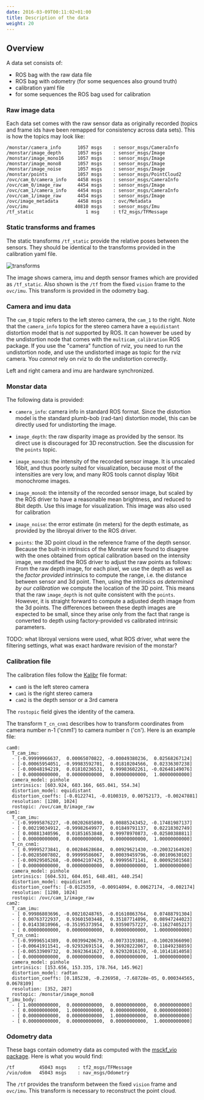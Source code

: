 ```yaml
---
date: 2016-03-09T00:11:02+01:00
title: Description of the data
weight: 20
---
```


## Overview

A data set consists of:

- ROS bag with the raw data file
- ROS bag with odometry (for some sequences also ground truth)
- calibration yaml file
- for some sequences the ROS bag used for calibration

### Raw image data

Each data set comes with the raw sensor data as originally recorded
(topics and frame ids have been remapped for consistency across data
sets). This is how the topics may look like:

    /monstar/camera_info      1057 msgs    : sensor_msgs/CameraInfo
    /monstar/image_depth      1057 msgs    : sensor_msgs/Image      
    /monstar/image_mono16     1057 msgs    : sensor_msgs/Image      
    /monstar/image_mono8      1057 msgs    : sensor_msgs/Image      
    /monstar/image_noise      1057 msgs    : sensor_msgs/Image      
    /monstar/points           1057 msgs    : sensor_msgs/PointCloud2
    /ovc/cam_0/camera_info    4458 msgs    : sensor_msgs/CameraInfo 
    /ovc/cam_0/image_raw      4454 msgs    : sensor_msgs/Image      
    /ovc/cam_1/camera_info    4454 msgs    : sensor_msgs/CameraInfo 
    /ovc/cam_1/image_raw      4454 msgs    : sensor_msgs/Image      
    /ovc/image_metadata       4458 msgs    : ovc/Metadata           
    /ovc/imu                 40810 msgs    : sensor_msgs/Imu        
    /tf_static                   1 msg     : tf2_msgs/TFMessage


### Static transforms and frames

The static transforms ``/tf_static`` provide the relative poses between the
sensors. They  should be identical to the transforms provided in the
calibration yaml file.

![transforms](/media/transforms.jpg)

The image shows camera, imu and depth sensor frames which are provided
as ``/tf_static``. Also shown is the ``/tf`` from the fixed
``vision`` frame to the ``ovc/imu``. This transform is provided in the
odometry bag.

### Camera and imu data

The ``cam_0`` topic refers to the left stereo camera, the ``cam_1`` to
the right. Note that the ``camera_info`` topics for the stereo camera
have a ``equidistant`` distortion model that is *not* supported by
ROS. It can however be used by the undistortion node that comes with
the ``multicam_calibration`` ROS package. If you use the "camera" function of
rviz, you need to run the undistortion node, and use the
undistorted image as topic for the rviz camera. You *cannot* rely on
rviz to do the undistortion correctly.

Left and right camera and imu are hardware synchronized.

### Monstar data

The following data is provided:

- ``camera_info``: camera info in standard ROS format. Since the
      distortion model is the standard plumb-bob (rad-tan) distortion
      model, this can be directly used for undistorting the image.
- ``image_depth``: the raw disparity image as provided by the
  sensor. Its direct use is discouraged for 3D reconstruction. See the
  discussion for the ``points`` topic.
- ``image_mono16``: the intensity of the recorded sensor image. It is
      unscaled 16bit, and thus poorly suited for visualization,
      because most of the intensities are very low, and many ROS tools
	  cannot display 16bit monochrome images.
- ``image_mono8``:  the intensity of the recorded sensor image, but
      scaled by the ROS driver to have a reasonable mean brightness, and reduced to 8bit
      depth. Use this image for visualization. This image was also
      used for calibration
- ``image_noise``:  the error estimate (in meters) for the depth
      estimate, as provided by the libroyal driver to the ROS driver.

- ``points``: the 3D point cloud in the reference frame of the depth
  sensor. Because the built-in intrinsics of the Monstar were found to
  disagree with the ones obtained from optical calibration based on the
  intensity image, we modified the ROS driver to adjust the raw
  points as follows: From the raw depth image, for each pixel, we use the
  depth as well as the *factor provided* intrinsics to compute the
  range, i.e. the distance between sensor and 3d point. Then, using
  the intrinsics *as determined by our calibration* we compute the
  location of the 3D point. This means that the raw
  ``image_depth`` is not quite consistent with the ``points``. However, it
  is straight forward to compute a adjusted depth image from the 3d points.
  The differences between these depth images are
  expected to be small, since they arise only from the fact that range
  is converted to depth using factory-provided vs calibrated intrinsic
  parameters.

TODO: what libroyal versions were used, what ROS driver, what were the
filtering settings, what was exact hardware revision of the monstar?

### Calibration file

The calibration files follow
the [Kalibr](https://github.com/ethz-asl/kalibr) file format:

- ``cam0`` is the left  stereo camera
- ``cam1`` is the right stereo camera
- ``cam2`` is the depth sensor or a 3rd camera

The ``rostopic`` field gives the identity of the camera.

The transform ``T_cn_cnm1`` describes how to transform coordinates
from camera number n-1 ('cnm1') to camera number n ('cn'). Here is an
example file:

	cam0:
	  T_cam_imu:
	  - [-0.99999966637,  0.00065070822, -0.00049380236,  0.02568267124]
	  - [-0.00065954051, -0.99983592701,  0.01810204566,  0.02336307238]
	  - [-0.00048194219,  0.01810236531,  0.99983602261, -0.02648149076]
	  - [ 0.00000000000,  0.00000000000,  0.00000000000,  1.00000000000]
	  camera_model: pinhole
	  intrinsics: [603.924, 603.166, 665.041, 554.34]
	  distortion_model: equidistant
	  distortion_coeffs: [-0.0122741, -0.0100319, 0.00752173, -0.00247881]
	  resolution: [1280, 1024]
	  rostopic: /ovc/cam_0/image_raw
	cam1:
	  T_cam_imu:
	  - [-0.99995876227, -0.00202685890,  0.00885243452, -0.17481987137]
	  - [ 0.00219034912, -0.99982649977,  0.01849791137,  0.02218302749]
	  - [ 0.00881340596,  0.01851653848,  0.99978970873, -0.02580388811]
	  - [ 0.00000000000,  0.00000000000,  0.00000000000,  1.00000000000]
	  T_cn_cnm1:
	  - [ 0.99995273841,  0.00284628684,  0.00929621430, -0.20032164920]
	  - [-0.00285007802,  0.99999586067,  0.00039459796, -0.00109630102]
	  - [-0.00929505268, -0.00042107425,  0.99995671141,  0.00092501568]
	  - [ 0.00000000000,  0.00000000000,  0.00000000000,  1.00000000000]
	  camera_model: pinhole
	  intrinsics: [604.531, 604.051, 648.481, 440.254]
	  distortion_model: equidistant
	  distortion_coeffs: [-0.0125359, -0.00914094, 0.00627174, -0.002174]
	  resolution: [1280, 1024]
	  rostopic: /ovc/cam_1/image_raw
	cam2:
	  T_cam_imu:
	  - [ 0.99986803696, -0.00210248765, -0.01610863764,  0.07488791304]
	  - [ 0.00763722937,  0.93601503448,  0.35187714896,  0.08947244023]
	  - [ 0.01433810966, -0.35195373954,  0.93590757227, -0.11627405217]
	  - [ 0.00000000000,  0.00000000000,  0.00000000000,  1.00000000000]
	  T_cn_cnm1:
	  - [-0.99996514389,  0.00399420679, -0.00733193801, -0.10020366090]
	  - [-0.00641911541, -0.92932691514,  0.36920222067,  0.11849238859]
	  - [-0.00533909732,  0.36923641627,  0.92932016170, -0.10141814058]
	  - [ 0.00000000000,  0.00000000000,  0.00000000000,  1.00000000000]
	  camera_model: pinhole
	  intrinsics: [153.656, 153.335, 178.764, 145.962]
	  distortion_model: radtan
	  distortion_coeffs: [0.185238, -0.236958, -7.68728e-05, 0.000344565, 0.0678109]
	  resolution: [352, 287]
	  rostopic: /monstar/image_mono8
	T_imu_body:
	  - [ 1.00000000000,  0.00000000000,  0.00000000000,  0.00000000000]
	  - [ 0.00000000000,  1.00000000000,  0.00000000000,  0.00000000000]
	  - [ 0.00000000000,  0.00000000000,  1.00000000000,  0.00000000000]
	  - [ 0.00000000000,  0.00000000000,  0.00000000000,  1.00000000000]

### Odometry data

These bags contain odometry data as computed with the [msckf_vio
package](https://github.com/KumarRobotics/msckf_vio). Here is what you
would find:

    /tf         45043 msgs    : tf2_msgs/TFMessage
    /vio/odom   45043 msgs    : nav_msgs/Odometry


The ``/tf`` provides the transform between the fixed ``vision`` frame
and ``ovc/imu``. This transform is necessary to reconstruct the point
cloud.
